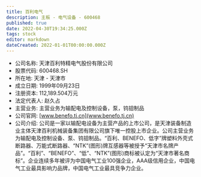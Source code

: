 ```yaml
---
title: 百利电气
description: 主板 - 电气设备 - 600468
published: true
date: 2022-04-30T19:34:25.000Z
tags: stock
editor: markdown
dateCreated: 2022-01-01T00:00:00.000Z
---
```


- 公司名称: 天津百利特精电气股份有限公司
- 股票代码: 600468.SH
- 所在地: 天津 - 天津市
- 成立日期: 1999年09月23日
- 注册资本: 112,189.504万元
- 法定代表人: 赵久占
- 主营业务: 主营业务为输配电及控制设备，泵，钨钼制品
- 公司官网: [www.benefo.tj.cn](www.benefo.tj.cn)
- 公司介绍: 公司是一家以输配电设备为主营产品的上市公司，是天津装备制造业主体天津百利机械装备集团有限公司旗下唯一控股上市企业。公司主营业务为输配电及控制设备、泵、钨钼制品。“百利、BENEFO、低字”牌塑料外壳式断路器、万能式断路器、“NTK”(图形)牌互感器等被授予“天津市名牌产品”。“百利”、“BENEFO”、“低”、“NTK”(图形)商标被认定为“天津市著名商标”。企业连续多年被评为中国电气工业100强企业，AAA级信用企业，中国电气工业最具影响力品牌，中国电气工业最具竞争力企业。


